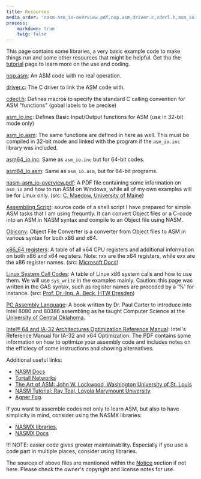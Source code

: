 ```yaml
---
title: Resources
media_order: 'nasm-asm_io-overview.pdf,nop.asm,driver.c,cdecl.h,asm_io.inc,asm_io.asm,asm64_io.inc,asm64_io.asm,x86_64-architecture.html,linux-system-call-table.html'
process:
    markdown: true
    twig: false
---
```


This page contains some libraries, a very basic example code to make things run and some other resources that might be helpful.
Get tho the [tutorial](../tutorial) page to learn more on the use and coding.


[nop.asm](nop.asm):
An ASM code with no real operation.

[driver.c](driver.c):
The C driver to link the ASM code with.

[cdecl.h](cdecl.h):
Defines macros to specify the standard C calling convention for ASM "functions" (gobal labels to be precise)

[asm_io.inc](asm_io.inc):
Defines Basic Input/Output functions for ASM (use in 32-bit mode only)

[asm_io.asm](asm_io.asm):
The same functions are defined in here as well. This must be compiled in 32-bit mode and linked with the program if the `asm_io.inc` library was included.

[asm64_io.inc](asm64_io.inc):
Same as `asm_io.inc` but for 64-bit codes.

[asm64_io.asm](asm64_io.asm.):
Same as `asm_io.asm`, but for 64-bit programs.

[nasm-asm_io-overview.pdf](nasm-asm_io-overview.pdf):
A PDF file containing some information on `asm_io` and how to run ASM on Windows, while all of my own examples will be for Linux only. (src: [C. Maedow, University of Maine](http://aturing.umcs.maine.edu/~meadow/courses/cos335/))

[Assembling Script](../asm-script):
source code of a shell script I have prepared for simple ASM tasks that I am using frequntly. It can convert Object files or a C-code into an ASM in NASM syntax and compile to an Object file using NASM.

[Objconv](https://www.agner.org/optimize/#objconv):
Object File Converter is a converter from Object files to ASM in various syntax for both x86 and x64.

[x86_64 registers](x86_64-architecture.html):
A table of all x64 CPU registers and additional information on both x86 and x64 registers. Note: rxx are the x64 registers, while exx are the x86 register names. (src: [Microsoft Docs](https://docs.microsoft.com))

[Linux System Call Codes](linux-system-call-table.html):
A table of Linux x86 system calls and how to use them. We will use `sys_write` in the examples mainly. Caution: this page was written in the GAS syntax, such as register names are preceded by a '%' for instance. (src: [Prof. Dr.-Ing. A. Beck, HTW Dresden](https://www.informatik.htw-dresden.de/~beck/ASM/asm.html))

[PC Assembly Language](http://pacman128.github.io/static/pcasm-book.pdf):
A book written by Dr. Paul Carter to introduce into Intel 8080 and 80386 assembling as he taught Computer Science at the [University of Central Oklahoma](http://www.ucok.edu).

[Intel® 64 and IA-32 Architectures
Optimization Reference Manual](https://www.intel.com/content/dam/www/public/us/en/documents/manuals/64-ia-32-architectures-optimization-manual.pdf):
Intel's Reference Manual for IA-32 and x64 Optimization. The PDF contains some information on how to optimize your assembly code and includes notes on the efficiecy of some instructions and showing alternatives.


Additional useful links:
* [NASM Docs](https://www.nasm.us/docs.php)
* [Tortall Networks](https://www.tortall.net/projects/yasm/manual/html/nasm-language.html)
* [The Art of ASM: John W. Lockwood, Washington University of St. Louis](https://web.archive.org/web/20070313190030/https://www.arl.wustl.edu/~lockwood/class/cs306/books/artofasm/toc.html)
* [NASM Tutorial: Ray Toal, Loyola Marymount University](http://cs.lmu.edu/~ray/notes/nasmtutorial/)
* [Agner Fog](https://www.agner.org/optimize/).

If you want to assemble codes not only to learn ASM, but also to have simplicity in mind, consider using the NASMX libraries:
* [NASMX libraries](https://sourceforge.net/projects/nasmx/),
* [NASMX Docs](https://github.com/thlorenz/nasmx)

!!! NOTE: easier code gives greater maintainability. Especially if you use a code part in multiple places, consider using libraries.


The sources of above files are mentioned within the [Notice](../notice) section if not here. Please check the owner's copyright and license notes for use.
